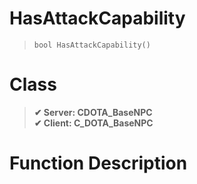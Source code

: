 # HasAttackCapability
> `bool HasAttackCapability()`
# Class
> __✔ Server: CDOTA_BaseNPC__  
> __✔ Client: C_DOTA_BaseNPC__  
# Function Description

